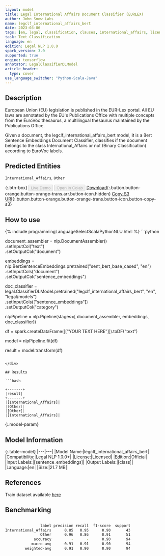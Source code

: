 ```yaml
---
layout: model
title: Legal International Affairs Document Classifier (EURLEX)
author: John Snow Labs
name: legclf_international_affairs_bert
date: 2023-03-06
tags: [en, legal, classification, clauses, international_affairs, licensed, tensorflow]
task: Text Classification
language: en
edition: Legal NLP 1.0.0
spark_version: 3.0
supported: true
engine: tensorflow
annotator: LegalClassifierDLModel
article_header:
  type: cover
use_language_switcher: "Python-Scala-Java"
---
```


## Description

European Union (EU) legislation is published in the EUR-Lex portal. All EU laws are annotated by the EU's Publications Office with multiple concepts from the EuroVoc thesaurus, a multilingual thesaurus maintained by the Publications Office.

Given a document, the legclf_international_affairs_bert model, it is a Bert Sentence Embeddings Document Classifier, classifies if the document belongs to the class International_Affairs or not (Binary Classification) according to EuroVoc labels.

## Predicted Entities

`International_Affairs`, `Other`

{:.btn-box}
<button class="button button-orange" disabled>Live Demo</button>
<button class="button button-orange" disabled>Open in Colab</button>
[Download](https://s3.amazonaws.com/auxdata.johnsnowlabs.com/legal/models/legclf_international_affairs_bert_en_1.0.0_3.0_1678111736686.zip){:.button.button-orange.button-orange-trans.arr.button-icon.hidden}
[Copy S3 URI](s3://auxdata.johnsnowlabs.com/legal/models/legclf_international_affairs_bert_en_1.0.0_3.0_1678111736686.zip){:.button.button-orange.button-orange-trans.button-icon.button-copy-s3}

## How to use



<div class="tabs-box" markdown="1">
{% include programmingLanguageSelectScalaPythonNLU.html %}
```python

document_assembler = nlp.DocumentAssembler()\
    .setInputCol("text")\
    .setOutputCol("document")

embeddings = nlp.BertSentenceEmbeddings.pretrained("sent_bert_base_cased", "en")\
    .setInputCols("document")\
    .setOutputCol("sentence_embeddings")

doc_classifier = legal.ClassifierDLModel.pretrained("legclf_international_affairs_bert", "en", "legal/models")\
    .setInputCols(["sentence_embeddings"])\
    .setOutputCol("category")

nlpPipeline = nlp.Pipeline(stages=[
    document_assembler, 
    embeddings,
    doc_classifier])

df = spark.createDataFrame([["YOUR TEXT HERE"]]).toDF("text")

model = nlpPipeline.fit(df)

result = model.transform(df)

```

</div>

## Results

```bash

+-------+
|result|
+-------+
|[International_Affairs]|
|[Other]|
|[Other]|
|[International_Affairs]|

```

{:.model-param}
## Model Information

{:.table-model}
|---|---|
|Model Name:|legclf_international_affairs_bert|
|Compatibility:|Legal NLP 1.0.0+|
|License:|Licensed|
|Edition:|Official|
|Input Labels:|[sentence_embeddings]|
|Output Labels:|[class]|
|Language:|en|
|Size:|21.7 MB|

## References

Train dataset available [here](https://huggingface.co/datasets/lex_glue)

## Benchmarking

```bash

                label precision recall  f1-score  support
International_Affairs      0.85   0.95      0.90       43
                Other      0.96   0.86      0.91       51
             accuracy         -      -      0.90       94
            macro-avg      0.91   0.91      0.90       94
         weighted-avg      0.91   0.90      0.90       94
```